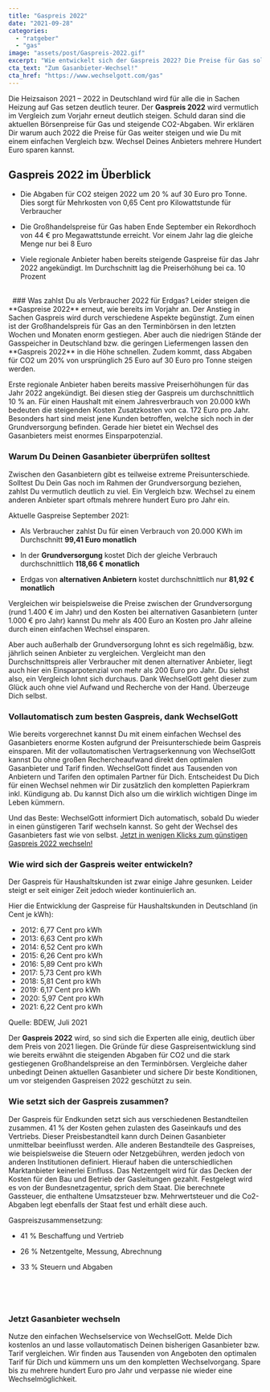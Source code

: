 ```yaml
---
title: "Gaspreis 2022"
date: "2021-09-28"
categories: 
  - "ratgeber"
  - "gas"
image: "assets/post/Gaspreis-2022.gif"
excerpt: "Wie entwickelt sich der Gaspreis 2022? Die Preise für Gas sollen auch 2022 erneut steigen. Wir verraten Dir wie Du trotz steigender Gaspreise, Deine Kosten für Gas einfach senken kannst. Erfahre hier alles zum Thema Gaspreisentwicklung."
cta_text: "Zum Gasanbieter-Wechsel!"
cta_href: "https://www.wechselgott.com/gas"
---
```


Die Heizsaison 2021 – 2022 in Deutschland wird für alle die in Sachen Heizung auf Gas setzen deutlich teurer. Der **Gaspreis 2022** wird vermutlich im Vergleich zum Vorjahr erneut deutlich steigen. Schuld daran sind die aktuellen Börsenpreise für Gas und steigende CO2-Abgaben. Wir erklären Dir warum auch 2022 die Preise für Gas weiter steigen und wie Du mit einem einfachen Vergleich bzw. Wechsel Deines Anbieters mehrere Hundert Euro sparen kannst. 

## Gaspreis 2022 im Überblick 

- Die Abgaben für CO2 steigen 2022 um 20 % auf 30 Euro pro Tonne. Dies sorgt für Mehrkosten von 0,65 Cent pro Kilowattstunde für Verbraucher

- Die Großhandelspreise für Gas haben Ende September ein Rekordhoch von 44 € pro Megawattstunde erreicht. Vor einem Jahr lag die gleiche Menge nur bei 8 Euro 

- Viele regionale Anbieter haben bereits steigende Gaspreise für das Jahr 2022 angekündigt. Im Durchschnitt lag die Preiserhöhung bei ca. 10 Prozent


<br>
 
### Was zahlst Du als Verbraucher 2022 für Erdgas? 
Leider steigen die **Gaspreise 2022** erneut, wie bereits im Vorjahr an. Der Anstieg in Sachen Gaspreis wird durch verschiedene Aspekte begünstigt. Zum einen ist der Großhandelspreis für Gas an den Terminbörsen in den letzten Wochen und Monaten enorm gestiegen. Aber auch die niedrigen Stände der Gasspeicher in Deutschland bzw. die geringen Liefermengen lassen den **Gaspreis 2022** in die Höhe schnellen. Zudem kommt, dass Abgaben für CO2 um 20% von ursprünglich 25 Euro auf 30 Euro pro Tonne steigen werden. 
 
Erste regionale Anbieter haben bereits massive Preiserhöhungen für das Jahr 2022 angekündigt. Bei diesen stieg der Gaspreis um durchschnittlich 10 % an. Für einen Haushalt mit einem Jahresverbrauch von 20.000 kWh bedeuten die steigenden Kosten Zusatzkosten von ca. 172 Euro pro Jahr. Besonders hart sind meist jene Kunden betroffen, welche sich noch in der Grundversorgung befinden. Gerade hier bietet ein Wechsel des Gasanbieters meist enormes Einsparpotenzial. 

### Warum Du Deinen Gasanbieter überprüfen solltest  
Zwischen den Gasanbietern gibt es teilweise extreme Preisunterschiede. Solltest Du Dein Gas noch im Rahmen der Grundversorgung beziehen, zahlst Du vermutlich deutlich zu viel. Ein Vergleich bzw. Wechsel zu einem anderen Anbieter spart oftmals mehrere hundert Euro pro Jahr ein. 

Aktuelle Gaspreise September 2021:

- Als Verbraucher zahlst Du für einen Verbrauch von 20.000 KWh im Durchschnitt **99,41 Euro monatlich**

- In der **Grundversorgung** kostet Dich der gleiche Verbrauch durchschnittlich **118,66 € monatlich** 

- Erdgas von **alternativen Anbietern** kostet durchschnittlich nur **81,92 € monatlich**

Vergleichen wir beispielsweise die Preise zwischen der Grundversorgung (rund 1.400 € im Jahr) und den Kosten bei alternativen Gasanbietern (unter 1.000 € pro Jahr) kannst Du mehr als 400 Euro an Kosten pro Jahr alleine durch einen einfachen Wechsel einsparen. 

Aber auch außerhalb der Grundversorgung lohnt es sich regelmäßig, bzw. jährlich seinen Anbieter zu vergleichen. Vergleicht man den Durchschnittspreis aller Verbraucher mit denen alternativer Anbieter, liegt auch hier ein Einsparpotenzial von mehr als 200 Euro pro Jahr. Du siehst also, ein Vergleich lohnt sich durchaus. Dank WechselGott geht dieser zum Glück auch ohne viel Aufwand und Recherche von der Hand. Überzeuge Dich selbst. 

### Vollautomatisch zum besten Gaspreis, dank WechselGott 
Wie bereits vorgerechnet kannst Du mit einem einfachen Wechsel des Gasanbieters enorme Kosten aufgrund der Preisunterschiede beim Gaspreis einsparen. Mit der vollautomatischen Vertragserkennung von WechselGott kannst Du ohne großen Rechercheaufwand direkt den optimalen Gasanbieter und Tarif finden. WechselGott findet aus Tausenden von Anbietern und Tarifen den optimalen Partner für Dich. Entscheidest Du Dich für einen Wechsel nehmen wir Dir zusätzlich den kompletten Papierkram inkl. Kündigung ab. Du kannst Dich also um die wirklich wichtigen Dinge im Leben kümmern. 

Und das Beste: WechselGott informiert Dich automatisch, sobald Du wieder in einen günstigeren Tarif wechseln kannst. So geht der Wechsel des Gasanbieters fast wie von selbst. 
[Jetzt in wenigen Klicks zum günstigen Gaspreis 2022 wechseln!](https://www.wechselgott.com/gas)

### Wie wird sich der Gaspreis weiter entwickeln?  
Der Gaspreis für Haushaltskunden ist zwar einige Jahre gesunken. Leider steigt er seit einiger Zeit jedoch wieder kontinuierlich an. 

Hier die Entwicklung der Gaspreise für Haushaltskunden in Deutschland (in Cent je kWh):

- 2012: 6,77 Cent pro kWh 
- 2013: 6,63 Cent pro kWh 
- 2014: 6,52 Cent pro kWh 
- 2015: 6,26 Cent pro kWh 
- 2016: 5,89 Cent pro kWh 
- 2017: 5,73 Cent pro kWh 
- 2018: 5,81 Cent pro kWh 
- 2019: 6,17 Cent pro kWh 
- 2020: 5,97 Cent pro kWh  
- 2021: 6,22 Cent pro kWh 

Quelle: BDEW, Juli 2021 

Der **Gaspreis 2022** wird, so sind sich die Experten alle einig, deutlich über dem Preis von 2021 liegen. Die Gründe für diese Gaspreisentwicklung sind wie bereits erwähnt die steigenden Abgaben für CO2 und die stark gestiegenen Großhandelspreise an den Terminbörsen. Vergleiche daher unbedingt Deinen aktuellen Gasanbieter und sichere Dir beste Konditionen, um vor steigenden Gaspreisen 2022 geschützt zu sein. 

### Wie setzt sich der Gaspreis zusammen? 
Der Gaspreis für Endkunden setzt sich aus verschiedenen Bestandteilen zusammen. 41 % der Kosten gehen zulasten des Gaseinkaufs und des Vertriebs. Dieser Preisbestandteil kann durch Deinen Gasanbieter unmittelbar beeinflusst werden. Alle anderen Bestandteile des Gaspreises, wie beispielsweise die Steuern oder Netzgebühren, werden jedoch von anderen Institutionen definiert. Hierauf haben die unterschiedlichen Marktanbieter keinerlei Einfluss. Das Netzentgelt wird für das Decken der Kosten für den Bau und Betrieb der Gasleitungen gezahlt. Festgelegt wird es von der Bundesnetzagentur, sprich dem Staat. Die berechnete Gassteuer, die enthaltene Umsatzsteuer bzw. Mehrwertsteuer und die Co2-Abgaben legt ebenfalls der Staat fest und erhält diese auch.  

Gaspreiszusammensetzung:

- 41 % Beschaffung und Vertrieb 

- 26 % Netzentgelte, Messung, Abrechnung  

- 33 % Steuern und Abgaben 

<br>

 
### Jetzt Gasanbieter wechseln 
Nutze den einfachen Wechselservice von WechselGott. Melde Dich kostenlos an und lasse vollautomatisch Deinen bisherigen Gasanbieter bzw. Tarif vergleichen. Wir finden aus Tausenden von Angeboten den optimalen Tarif für Dich und kümmern uns um den kompletten Wechselvorgang. Spare bis zu mehrere hundert Euro pro Jahr und verpasse nie wieder eine Wechselmöglichkeit. 